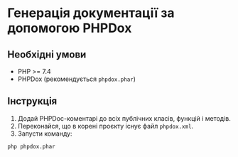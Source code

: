 # Генерація документації за допомогою PHPDox

## Необхідні умови
- PHP >= 7.4
- PHPDox (рекомендується `phpdox.phar`)

## Інструкція

1. Додай PHPDoc-коментарі до всіх публічних класів, функцій і методів.
2. Переконайся, що в корені проєкту існує файл `phpdox.xml`.
3. Запусти команду:

```bash
php phpdox.phar